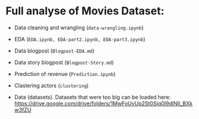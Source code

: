 # Full analyse of Movies Dataset:

- Data cleaning and wrangling (``data-wrangling.ipynb``)
- EDA (``EDA.ipynb, EDA-part2.ipynb, EDA-part3.ipynb``)
- Data blogpost (``Blogpost-EDA.md``)
- Data story blogpost (``Blogpost-Story.md``)
- Prediction of revenue (``Prediction.ipynb``)
- Clastering actors (``clustering``)

- Data (datasets). Datasets that were too big can be loaded here: https://drive.google.com/drive/folders/1MwFoUvUp2St0Sjq0I9dlNIl_BXkw3fZU
